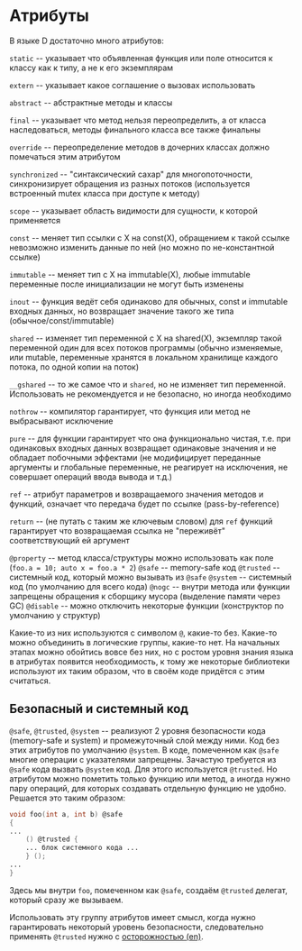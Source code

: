 # Атрибуты

В языке D достаточно много атрибутов:

`static` -- указывает что объявленная функция или поле относится к классу как к типу, а не к его экземплярам 

`extern` -- указывает какое соглашение о вызовах использовать

`abstract` -- абстрактные методы и классы

`final` -- указывает что метод нельзя переопределить, а от класса наследоваться, методы финального класса все также финальны

`override` -- переопределение методов в дочерних классах должно помечаться этим атрибутом

`synchronized` -- "синтаксический сахар" для многопоточности, синхронизирует обращения из разных потоков (используется встроенный mutex класса при доступе к методу)

`scope` -- указывает область видимости для сущности, к которой применяется

`const` -- меняет тип ссылки с X на const(X), обращением к такой ссылке невозможно изменить данные по ней (но можно по не-константной ссылке)

`immutable` -- меняет тип с X на immutable(X), любые immutable переменные после инициализации не могут быть изменены

`inout` -- функция ведёт себя одинаково для обычных, const и immutable входных данных, но возвращает значение такого же типа (обычное/const/immutable)

`shared` -- изменяет тип переменной с X на shared(X), экземпляр такой переменной один для всех потоков программы (обычно изменяемые, или mutable, переменные хранятся в локальном хранилище каждого потока, по одной копии на поток)

`__gshared` -- то же самое что и `shared`, но не изменяет тип переменной. Использовать не рекомендуется и не безопасно, но иногда необходимо

`nothrow` -- компилятор гарантирует, что функция или метод не выбрасывают исключение

`pure` -- для функции гарантирует что она функционально чистая, т.е. при одинаковых входных данных возвращает одинаковые значения и не обладает побочными эффектами (не модифицирует переданные аргументы и глобальные переменные, не реагирует на исключения, не совершает операций ввода вывода и т.д.)

`ref` -- атрибут параметров и возвращаемого значения методов и функций, означает что передача будет по ссылке (pass-by-reference)

`return` -- (не путать с таким же ключевым словом) для `ref` функций гарантирует что возвращаемая ссылка не "переживёт" соответствующий ей аргумент

`@property` -- метод класса/структуры можно использовать как поле (`foo.a = 10; auto x = foo.a * 2`)
`@safe` -- memory-safe код
`@trusted` -- системный код, который можно вызывать из `@safe`
`@system` -- системный код (по умолчанию для всего кода)
`@nogc` -- внутри метода или функции запрещены обращения к сборщику мусора (выделение памяти через GC)
`@disable` -- можно отключить некоторые функции (конструктор по умолчанию у структур)

Какие-то из них используются с символом `@`, какие-то без. Какие-то можно объединить в логические группы,
какие-то нет. На начальных этапах можно обойтись вовсе без них, но с ростом уровня знания языка в атрибутах
появится необходимость, к тому же некоторые библиотеки используют их таким образом, что в своём коде придётся
с этим считаться.

## Безопасный и системный код

`@safe`, `@trusted`, `@system` -- реализуют 2 уровня безопасности кода (memory-safe и system) и промежуточный
слой между ними. Код без этих атрибутов по умолчанию `@system`. В коде, помеченном как `@safe` многие
операции с указателями запрещены. Зачастую требуется из `@safe` кода вызвать `@system` код. Для этого
используется `@trusted`. Но атрибутом можно пометить только функцию или метод, а иногда нужно пару операций,
для которых создавать отдельную функцию не удобно. Решается это таким образом:

```d
void foo(int a, int b) @safe
{
...
    () @trusted {
    ... блок системного кода ...
    } ();
...
}
```
Здесь мы внутри `foo`, помеченном как `@safe`, создаём `@trusted` делегат, который сразу же вызываем.

Использовать эту группу атрибутов имеет смысл, когда нужно гарантировать некоторый уровень безопасности, следовательно
применять `@trusted` нужно с [осторожностью (en)](https://dlang.org/blog/2016/09/28/how-to-write-trusted-code-in-d/).
